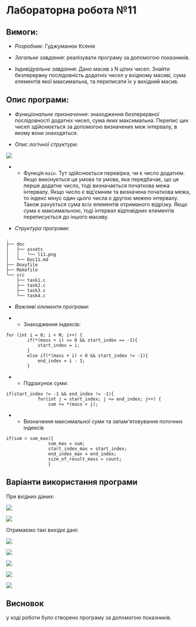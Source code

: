 # Лабораторна робота №11
## Вимоги:
* *Розробник*: Гуджуманюк Ксенія

* *Загальне завдання*: реалізувати програму за допомогою показників.

* *Індивідуальне завдання*: Дано масив з N цілих чисел. Знайти безперервну послідовність додатніх чисел у вхідному масиві, сума елементів якої максимальна, та переписати їх у вихідний масив.

## Опис програми:
* *Функціональне призначення*: знаходження безперервної послідовності додатніх чисел, сума яких максимальна. Перепис цих чисел здійснюється за допомогою визначених меж інтервалу, в якому вони знаходяться.

* *Опис логічної структури*: 

 ![](assets/l11.png)

* * Функція `main`. Тут здійснюється перевірка, чи є число додатнім. Якщо виконується ця умова та умова, яка передбачає, що це перше додатнє число, тоді визначається початкова межа інтервалу. Якщо число є від'ємним та визначена початкова межа, то індекс мінус один цього числа є другою межею інтервалу. Також рахується сума всіх елементів отриманого відрізку. Якщо сума є максимальною, тоді інтервал відповідних елементів переписується до іншого масиву.



* *Структура програми*: 
```
.
├── doc
│   ├── assets
│   │   └── l11.png
│   └── Doc11.md
├── Doxyfile
├── Makefile
└── src
    ├── task1.c
    ├── task2.c
    ├── task3.c
    └── task4.c

```
* *Важливі елементи програми*:

* * Знаходження індексів:

```
for (int i = 0; i < N; i++) {
        if(*(mass + i) >= 0 && start_index == -1){
            start_index = i;
        } 
        else if(*(mass + i) < 0 && start_index != -1){
            end_index = i - 1;
        }
```
* * Підрахунок суми:

```
if(start_index != -1 && end_index != -1){
            for(int j = start_index; j <= end_index; j++) {
                sum += *(mass + j);
```
* * Визначення максимальної суми та запам'ятовування поточних індексів

```
if(sum > sum_max){
                sum_max = sum;
                start_index_max = start_index;
                end_index_max = end_index;
                size_of_result_mass = count;
                }
```

## Варіанти використання програми

При вхідних даних:

![](assets/scrn1.png)

![](assets/scrn2.png)

Отримаємо такі вихідні дані:

![](assets/scrn[0].png)

![](assets/scrn[1].png)

![](assets/scrn[2].png)

![](assets/scrn[3].png) 

![](assets/scrn[4].png)

## Висновок

у ході роботи було створено програму за допомогою показників.

